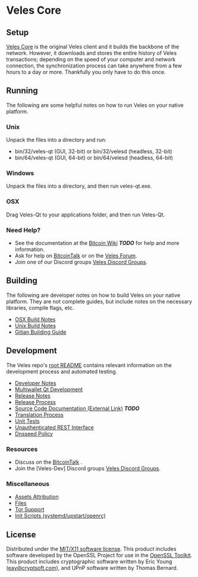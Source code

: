 Veles Core
=====================

Setup
---------------------
[Veles Core](http://veles.io) is the original Veles client and it builds the backbone of the network. However, it downloads and stores the entire history of Veles transactions; depending on the speed of your computer and network connection, the synchronization process can take anywhere from a few hours to a day or more. Thankfully you only have to do this once.

Running
---------------------
The following are some helpful notes on how to run Veles on your native platform.

### Unix

Unpack the files into a directory and run:

- bin/32/veles-qt (GUI, 32-bit) or bin/32/velesd (headless, 32-bit)
- bin/64/veles-qt (GUI, 64-bit) or bin/64/velesd (headless, 64-bit)

### Windows

Unpack the files into a directory, and then run veles-qt.exe.

### OSX

Drag Veles-Qt to your applications folder, and then run Veles-Qt.

### Need Help?

* See the documentation at the [Bitcoin Wiki](https://en.bitcoin.it/wiki/Main_Page) ***TODO***
for help and more information.
* Ask for help on [BitcoinTalk](https://bitcointalk.org/index.php) or on the [Veles Forum](http://veles.io).
* Join one of our Discord groups [Veles Discord Groups](https://discord.veles.io).

Building
---------------------
The following are developer notes on how to build Veles on your native platform. They are not complete guides, but include notes on the necessary libraries, compile flags, etc.

- [OSX Build Notes](build-osx.md)
- [Unix Build Notes](build-unix.md)
- [Gitian Building Guide](gitian-building.md)

Development
---------------------
The Veles repo's [root README](https://github.com/Veles/Veles/blob/master/README.md) contains relevant information on the development process and automated testing.

- [Developer Notes](developer-notes.md)
- [Multiwallet Qt Development](multiwallet-qt.md)
- [Release Notes](release-notes.md)
- [Release Process](release-process.md)
- [Source Code Documentation (External Link)](https://dev.visucore.com/bitcoin/doxygen/) ***TODO***
- [Translation Process](translation_process.md)
- [Unit Tests](unit-tests.md)
- [Unauthenticated REST Interface](REST-interface.md)
- [Dnsseed Policy](dnsseed-policy.md)

### Resources

* Discuss on the [BitcoinTalk](https://bitcointalk.veles.io) .
* Join the [Veles-Dev] Discord groups [Veles Discord Groups](https://discord.veles.io).

### Miscellaneous
- [Assets Attribution](assets-attribution.md)
- [Files](files.md)
- [Tor Support](tor.md)
- [Init Scripts (systemd/upstart/openrc)](init.md)

License
---------------------
Distributed under the [MIT/X11 software license](http://www.opensource.org/licenses/mit-license.php).
This product includes software developed by the OpenSSL Project for use in the [OpenSSL Toolkit](https://www.openssl.org/). This product includes
cryptographic software written by Eric Young ([eay@cryptsoft.com](mailto:eay@cryptsoft.com)), and UPnP software written by Thomas Bernard.
